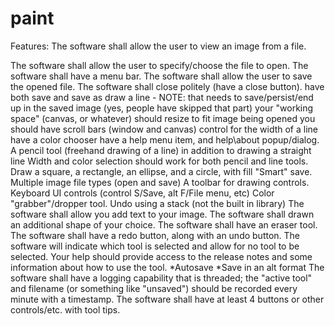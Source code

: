 # paint
Features: The software shall allow the user to view an image from a file.

The software shall allow the user to specify/choose the file to open.
The software shall have a menu bar.
The software shall allow the user to save the opened file.
The software shall close politely (have a close button).
have both save and save as
draw a line - NOTE: that needs to save/persist/end up in the saved image (yes, people have skipped that part)
your "working space" (canvas, or whatever) should resize to fit image being opened
you should have scroll bars (window and canvas)
control for the width of a line
have a color chooser
have a help menu item, and help\about popup/dialog.
A pencil tool (freehand drawing of a line) in addition to drawing a straight line
Width and color selection should work for both pencil and line tools.
Draw a square, a rectangle, an ellipse, and a circle, with fill
"Smart" save.
Multiple image file types (open and save)
A toolbar for drawing controls.
Keyboard UI controls (control S/Save, alt F/File menu, etc)
Color "grabber"/dropper tool.
Undo using a stack (not the built in library)
The software shall allow you add text to your image.
The software shall drawn an additional shape of your choice.
The software shall have an eraser tool.
The software shall have a redo button, along with an undo button.
The software will indicate which tool is selected and allow for no tool to be selected.
Your help should provide access to the release notes and some information about how to use the tool. *Autosave *Save in an alt format The software shall have a logging capability that is threaded; the "active tool" and filename (or something like "unsaved") should be recorded every minute with a timestamp.
The software shall have at least 4 buttons or other controls/etc. with tool tips.
